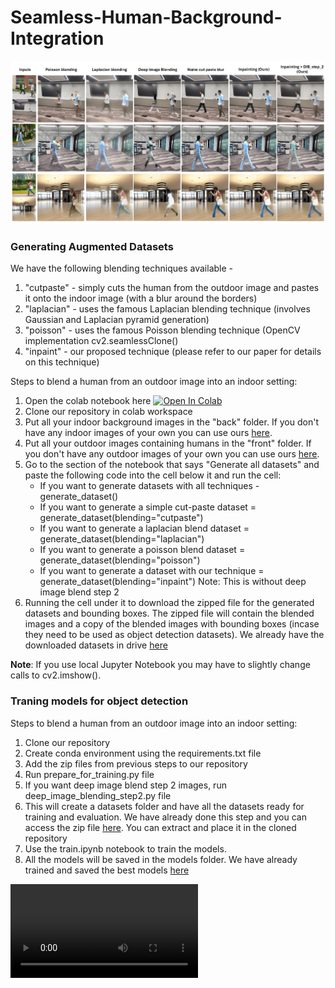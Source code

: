 # Seamless-Human-Background-Integration
![screenshot](imgs/comparison.png)
### Generating Augmented Datasets
We have the following blending techniques available - 
1) "cutpaste" - simply cuts the human from the outdoor image and pastes it onto the indoor image (with a blur around the borders)
2) "laplacian" - uses the famous Laplacian blending technique (involves Gaussian and Laplacian pyramid generation)
3) "poisson" - uses the famous Poisson blending technique (OpenCV implementation cv2.seamlessClone()
4) "inpaint" - our proposed technique (please refer to our paper for details on this technique)


Steps to blend a human from an outdoor image into an indoor setting:
1) Open the colab notebook here [![Open In Colab](https://colab.research.google.com/assets/colab-badge.svg)](https://colab.research.google.com/drive/1JgsA1C_Y2OqTOZfkd5ONurR3yX3_r9WW?usp=sharing)
2) Clone our repository in colab workspace
3) Put all your indoor background images in the "back" folder. If you don't have any indoor images of your own you can use ours [here](https://drive.google.com/drive/folders/1zX4OMQAFEivr-3Po37BnGDsEGBHGJ8a2?usp=sharing).
4) Put all your outdoor images containing humans in the "front" folder. If you don't have any outdoor images of your own you can use ours [here](https://drive.google.com/drive/folders/1zX4OMQAFEivr-3Po37BnGDsEGBHGJ8a2?usp=sharing).
5) Go to the section of the notebook that says "Generate all datasets" and paste the following code into the cell below it and run the cell:
      - If you want to generate datasets with all techniques - generate_dataset()
      - If you want to generate a simple cut-paste dataset = generate_dataset(blending="cutpaste")
      - If you want to generate a laplacian blend dataset = generate_dataset(blending="laplacian")
      - If you want to generate a poisson blend dataset = generate_dataset(blending="poisson")
      - If you want to generate a dataset with our technique = generate_dataset(blending="inpaint") Note: This is without deep image blend step 2
6) Running the cell under it to download the zipped file for the generated datasets and bounding boxes. The zipped file will contain the blended images and a copy of the blended images with bounding boxes (incase they need to be used as object detection datasets).
We already have the downloaded datasets in drive [here](https://drive.google.com/drive/folders/1kM5gjWWm6CEaO1gbnBYnvurmNirJ-k0U?usp=sharing)
   
<b>Note</b>: If you use local Jupyter Notebook you may have to slightly change calls to cv2.imshow().

### Traning models for object detection
Steps to blend a human from an outdoor image into an indoor setting:
1) Clone our repository
2) Create conda environment using the requirements.txt file
3) Add the zip files from previous steps to our repository
4) Run prepare_for_training.py file
5) If you want deep image blend step 2 images, run deep_image_blending_step2.py file
6) This will create a datasets folder and have all the datasets ready for training and evaluation. We have already done this step and you can access the zip file [here](https://drive.google.com/file/d/1x_6BSGc4Ssgbqn-2WK0d-yYCM_A0t8X2/view?usp=drive_link). You can extract and place it in the cloned repository
7) Use the train.ipynb notebook to train the models.
8) All the models will be saved in the models folder. We have already trained and saved the best models [here](https://drive.google.com/drive/folders/1c4eXjVIyI_u5cOO8SFdxkXewreCASB1j?usp=sharing)

![screenshot](imgs/poc_demo.mp4)

